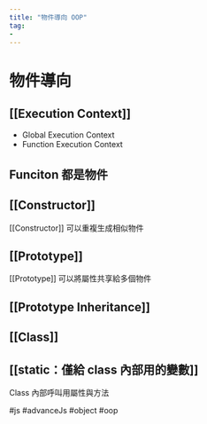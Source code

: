 ```yaml
---
title: "物件導向 OOP"
tag: 
- 
---
```

# 物件導向
## [[Execution Context]]
- Global Execution Context
- Function Execution Context


## Funciton 都是物件

## [[Constructor]]
[[Constructor]] 可以重複生成相似物件
## [[Prototype]]
[[Prototype]] 可以將屬性共享給多個物件
## [[Prototype Inheritance]]
## [[Class]]
## [[static：僅給 class 內部用的變數]]
Class 內部呼叫用屬性與方法

#js #advanceJs #object #oop